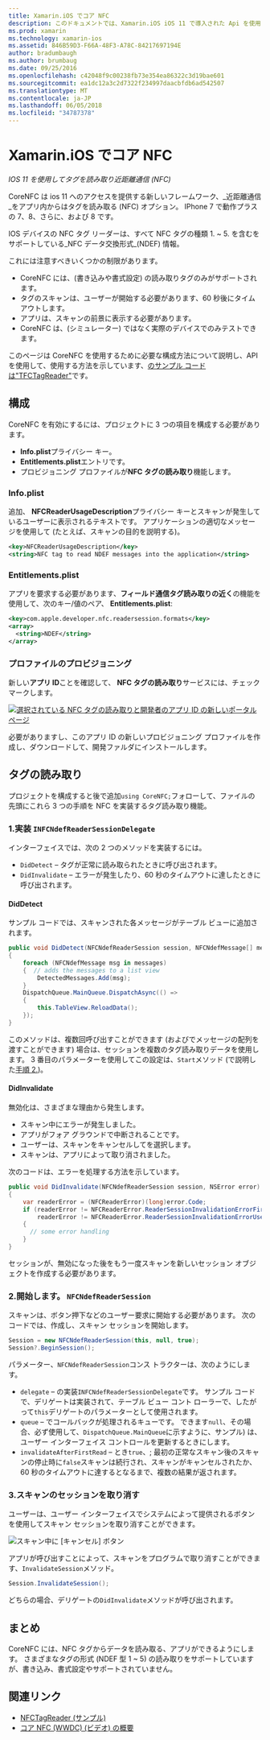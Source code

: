 ```yaml
---
title: Xamarin.iOS でコア NFC
description: このドキュメントでは、Xamarin.iOS iOS 11 で導入された Api を使用してのフィールドの通信のタグの近くの読み取り方法について説明します。
ms.prod: xamarin
ms.technology: xamarin-ios
ms.assetid: 846B59D3-F66A-48F3-A78C-84217697194E
author: bradumbaugh
ms.author: brumbaug
ms.date: 09/25/2016
ms.openlocfilehash: c42048f9c00238fb73e354ea86322c3d19bae601
ms.sourcegitcommit: ea1dc12a3c2d7322f234997daacbfdb6ad542507
ms.translationtype: MT
ms.contentlocale: ja-JP
ms.lasthandoff: 06/05/2018
ms.locfileid: "34787378"
---
```

# <a name="core-nfc-in-xamarinios"></a>Xamarin.iOS でコア NFC

_IOS 11 を使用してタグを読み取り近距離通信 (NFC)_

CoreNFC は ios 11 へのアクセスを提供する新しいフレームワーク、_近距離通信_をアプリ内からはタグを読み取る (NFC) オプション。 IPhone 7 で動作プラスの 7、8、さらに、および 8 です。

IOS デバイスの NFC タグ リーダーは、すべて NFC タグの種類 1. ~ 5. を含むをサポートしている_NFC データ交換形式_(NDEF) 情報。

これには注意すべきいくつかの制限があります。

- CoreNFC には、(書き込みや書式設定) の読み取りタグのみがサポートされます。
- タグのスキャンは、ユーザーが開始する必要があります、60 秒後にタイムアウトします。
- アプリは、スキャンの前景に表示する必要があります。
- CoreNFC は、(シミュレーター) ではなく実際のデバイスでのみテストできます。

このページは CoreNFC を使用するために必要な構成方法について説明し、API を使用して、使用する方法を示しています、[のサンプル コードは"TFCTagReader"](https://developer.xamarin.com/samples/monotouch/ios11/NFCTagReader/)です。

## <a name="configuration"></a>構成

CoreNFC を有効にするには、プロジェクトに 3 つの項目を構成する必要があります。

- **Info.plist**プライバシー キー。
- **Entitlements.plist**エントリです。
- プロビジョニング プロファイルが**NFC タグの読み取り**機能します。

### <a name="infoplist"></a>Info.plist

追加、 **NFCReaderUsageDescription**プライバシー キーとスキャンが発生しているユーザーに表示されるテキストです。 アプリケーションの適切なメッセージを使用して (たとえば、スキャンの目的を説明する)。

```xml
<key>NFCReaderUsageDescription</key>
<string>NFC tag to read NDEF messages into the application</string>
```

### <a name="entitlementsplist"></a>Entitlements.plist

アプリを要求する必要があります、**フィールド通信タグ読み取りの近く**の機能を使用して、次のキー/値のペア、 **Entitlements.plist**:

```xml
<key>com.apple.developer.nfc.readersession.formats</key>
<array>
  <string>NDEF</string>
</array>
```

### <a name="provisioning-profile"></a>プロファイルのプロビジョニング

新しい**アプリ ID**ことを確認して、 **NFC タグの読み取り**サービスには、チェック マークします。

[![選択されている NFC タグの読み取りと開発者のアプリ ID の新しいポータル ページ](corenfc-images/app-services-nfc-sml.png)](corenfc-images/app-services-nfc.png#lightbox)

必要がありますし、このアプリ ID の新しいプロビジョニング プロファイルを作成し、ダウンロードして、開発ファルダにインストールします。

## <a name="reading-a-tag"></a>タグの読み取り

プロジェクトを構成すると後で追加`using CoreNFC;`フォローして、ファイルの先頭にこれら 3 つの手順を NFC を実装するタグ読み取り機能。

### <a name="1-implement-infcndefreadersessiondelegate"></a>1.実装 `INFCNdefReaderSessionDelegate`

インターフェイスでは、次の 2 つのメソッドを実装するには。

- `DidDetect` – タグが正常に読み取られたときに呼び出されます。
- `DidInvalidate` – エラーが発生したり、60 秒のタイムアウトに達したときに呼び出されます。

#### <a name="diddetect"></a>DidDetect

サンプル コードでは、スキャンされた各メッセージがテーブル ビューに追加されます。

```csharp
public void DidDetect(NFCNdefReaderSession session, NFCNdefMessage[] messages)
{
    foreach (NFCNdefMessage msg in messages)
    {  // adds the messages to a list view
        DetectedMessages.Add(msg);
    }
    DispatchQueue.MainQueue.DispatchAsync(() =>
    {
        this.TableView.ReloadData();
    });
}
```

このメソッドは、複数回呼び出すことができます (およびでメッセージの配列を渡すことができます) 場合は、セッションを複数のタグ読み取りデータを使用します。 3 番目のパラメーターを使用してこの設定は、`Start`メソッド (で説明した[手順 2.](#step2))。

#### <a name="didinvalidate"></a>DidInvalidate

無効化は、さまざまな理由から発生します。

- スキャン中にエラーが発生しました。
- アプリがフォア グラウンドで中断されることです。
- ユーザーは、スキャンをキャンセルしてを選択します。
- スキャンは、アプリによって取り消されました。

次のコードは、エラーを処理する方法を示しています。

```csharp
public void DidInvalidate(NFCNdefReaderSession session, NSError error)
{
    var readerError = (NFCReaderError)(long)error.Code;
    if (readerError != NFCReaderError.ReaderSessionInvalidationErrorFirstNDEFTagRead &&
        readerError != NFCReaderError.ReaderSessionInvalidationErrorUserCanceled)
    {
      // some error handling
    }
}
```

セッションが、無効になった後をもう一度スキャンを新しいセッション オブジェクトを作成する必要があります。

<a name="step2" />

### <a name="2-start-an-nfcndefreadersession"></a>2.開始します。 `NFCNdefReaderSession`

スキャンは、ボタン押下などのユーザー要求に開始する必要があります。
次のコードでは、作成し、スキャン セッションを開始します。

```csharp
Session = new NFCNdefReaderSession(this, null, true);
Session?.BeginSession();
```

パラメーター、`NFCNdefReaderSession`コンス トラクターは、次のようにします。

- `delegate` – の実装`INFCNdefReaderSessionDelegate`です。 サンプル コードで、デリゲートは実装されて、テーブル ビュー コント ローラーで、したがって`this`デリゲートのパラメーターとして使用されます。
- `queue` – でコールバックが処理されるキューです。 できます`null`、その場合、必ず使用して、`DispatchQueue.MainQueue`に示すように、サンプル) は、ユーザー インターフェイス コントロールを更新するときにします。
- `invalidateAfterFirstRead` – とき`true`、; 最初の正常なスキャン後のスキャンの停止時に`false`スキャンは続行され、スキャンがキャンセルされたか、60 秒のタイムアウトに達するとなるまで、複数の結果が返されます。


### <a name="3-cancel-the-scanning-session"></a>3.スキャンのセッションを取り消す

ユーザーは、ユーザー インターフェイスでシステムによって提供されるボタンを使用してスキャン セッションを取り消すことができます。

![スキャン中に [キャンセル] ボタン](corenfc-images/scan-cancel-sml.png)

アプリが呼び出すことによって、スキャンをプログラムで取り消すことができます、`InvalidateSession`メソッド。

```csharp
Session.InvalidateSession();
```

どちらの場合、デリゲートの`DidInvalidate`メソッドが呼び出されます。

## <a name="summary"></a>まとめ

CoreNFC には、NFC タグからデータを読み取る、アプリができるようにします。 さまざまなタグの形式 (NDEF 型 1 ~ 5) の読み取りをサポートしていますが、書き込み、書式設定やサポートされていません。


## <a name="related-links"></a>関連リンク

- [NFCTagReader (サンプル)](https://developer.xamarin.com/samples/monotouch/ios11/NFCTagReader/)
- [コア NFC (WWDC) (ビデオ) の概要](https://developer.apple.com/videos/play/wwdc2017/718/)
